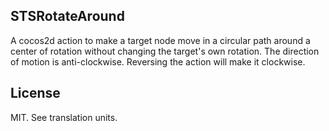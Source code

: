 STSRotateAround
------------
A cocos2d action to make a target node move in a circular path around a center of rotation without changing the target's own rotation.
The direction of motion is anti-clockwise. Reversing the action will make it clockwise.


License
------------
MIT. See translation units.
